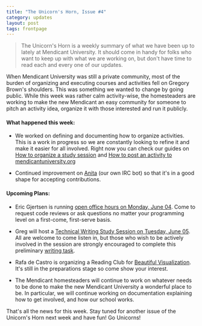 ```yaml
---
title: "The Unicorn's Horn, Issue #4"
category: updates
layout: post
tags: frontpage
---
```


> The Unicorn's Horn is a weekly summary of what we have been up to lately at Mendicant University. It should come in handy for folks who want to keep up with what we are working on, but don't have time to read each and every one of our updates.

When Mendicant University was still a private community, most of the burden of organizing and executing courses and activities fell on Gregory Brown's shoulders. This was something we wanted to change by going public. While this week was rather calm activity-wise, the homesteaders are working to make the new Mendicant an easy community for someone to pitch an activity idea, organize it with those interested and run it publicly. 

#### What happened this week: ####

* We worked on defining and documenting how to organize activities. This is a work in progress so we are constantly looking to refine it and make it easier for all involved. Right now you can check our guides on [How to organize a study session](https://github.com/mendicant/mendicantuniversity.org/wiki/How-to-organize-a-study-session) and [How to post an activity to mendicantuniversity.org](https://github.com/mendicant/mendicantuniversity.org/wiki/How-to-post-an-activity-to-mendicantuniversity.org)

* Continued improvement on [Anita](https://github.com/mendicant/anita) (our own IRC bot) so that it's in a good shape for accepting contributions.

#### Upcoming Plans:

* Eric Gjertsen is running [open office hours on Monday, June 04](http://mendicantuniversity.org/activities/2012/06/04/office-hours-with-eric_gjertsen.html). Come to request code reviews or ask questions no matter your programming level on a first-come, first-serve basis.

* Greg will host a [Technical Writing Study Session on Tuesday, June 05](http://mendicantuniversity.org/activities/2012/06/05/technical-writing.html). All are welcome to come listen in, but those who wish to be actively involved in the session are strongly encouraged to complete this preliminary [writing task](http://forum.mendicantuniversity.org/discussion/17/task-for-the-upcoming-technical-writing-session).

* Rafa de Castro is organizing a Reading Club for [Beautiful Visualization](forum.mendicantuniversity.org/discussion/21/reading-club-beautiful-visualization). It's still in the preparations stage so come show your interest.

* The Mendicant homesteaders will continue to work on whatever needs to be done to make the new Mendicant University a wonderful place to be. In particular, we will continue working on documentation explaining how to get involved, and how our school works.

That's all the news for this week. Stay tuned for another issue of the Unicorn's Horn next week and have fun! Go Unicorns!
